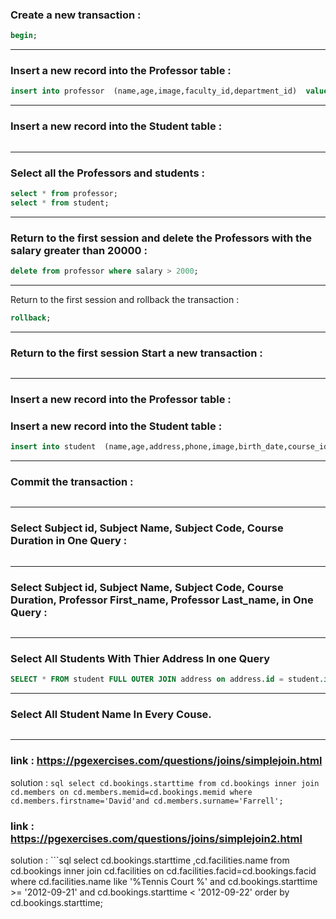 ### Create a new transaction :
```sql
begin;
```
________________________________________________________________________________________________________________________________________________________
### Insert a new record into the Professor table :
```sql 
insert into professor  (name,age,image,faculty_id,department_id)  values ('soad',30,bytea('/home/eman/Templates'),1,2); 
```
_________________________________________________________________________________________________________________________________________________________
### Insert a new record into the Student table :
```sql insert into student  (name,age,address,phone,image,birth_date,course_id,address_id,height)  values ('lara',22,'eeee',0012,bytea('/home/eman/Templates'),20,18,1,160);
```
_________________________________________________________________________________________________________________________________________________________
### Select all the Professors and students :
```sql
select * from professor;
select * from student;
```
_________________________________________________________________________________________________________________________________________________________
### Return to the first session and delete the Professors with the salary greater than 20000 :
```sql 
delete from professor where salary > 2000;
```
_________________________________________________________________________________________________________________________________________________________
Return to the first session and rollback the transaction :
```sql
rollback; 
```
_________________________________________________________________________________________________________________________________________________________
### Return to the first session Start a new transaction :
```sql begin;
```
_________________________________________________________________________________________________________________________________________________________
### Insert a new record into the Professor table :
### Insert a new record into the Student table :
```sql insert into professor  (name,age,image,faculty_id,department_id)  values ('salwa',30,bytea('/home/eman/Templates'),1,2);
insert into student  (name,age,address,phone,image,birth_date,course_id,address_id,height)  values ('samar',22,'eeee',0012,bytea('/home/eman/Templates'),20,18,1,160);
```
_________________________________________________________________________________________________________________________________________________________
### Commit the transaction :
```sql commit;
```
________________________________________________________________________________________________________________________________________________________
### Select Subject id, Subject Name, Subject Code, Course Duration in One Query :
```sql select subject.name,subject.code,course.duration from subject inner join course on subject.id=course.subject_id;
```
________________________________________________________________________________________________________________________________________________________
### Select Subject id, Subject Name, Subject Code, Course Duration, Professor First_name, Professor Last_name, in One Query :
```sql select subject.name,subject.code,course.duration ,professor.name from subject inner join course on subject.id=course.subject_id inner join professor on subject.id=professor.id;
```
________________________________________________________________________________________________________________________________________________________
### Select All Students With Thier Address In one Query
```sql select select student.address from student inner join course on subject.id=course.subject_id inner join on professor subject.id=professor.id;
SELECT * FROM student FULL OUTER JOIN address on address.id = student.id;
```
________________________________________________________________________________________________________________________________________________________
### Select All Student Name In Every Couse.
```sql SELECT * FROM student FULL OUTER JOIN address on address.id = student.id; 
```
__________________________________________________________________________________________________________________________________________________________________________________________________________________________________________________________________________________________________________________


### link : https://pgexercises.com/questions/joins/simplejoin.html
  solution : ```sql select cd.bookings.starttime from cd.bookings inner join cd.members on cd.members.memid=cd.bookings.memid where cd.members.firstname='David'and cd.members.surname='Farrell';  ```
  
### link : https://pgexercises.com/questions/joins/simplejoin2.html
   solution : ```sql select cd.bookings.starttime ,cd.facilities.name from cd.bookings inner join cd.facilities on cd.facilities.facid=cd.bookings.facid where cd.facilities.name like '%Tennis Court %' and cd.bookings.starttime >= '2012-09-21' and cd.bookings.starttime < '2012-09-22'  order by cd.bookings.starttime;
   ```
